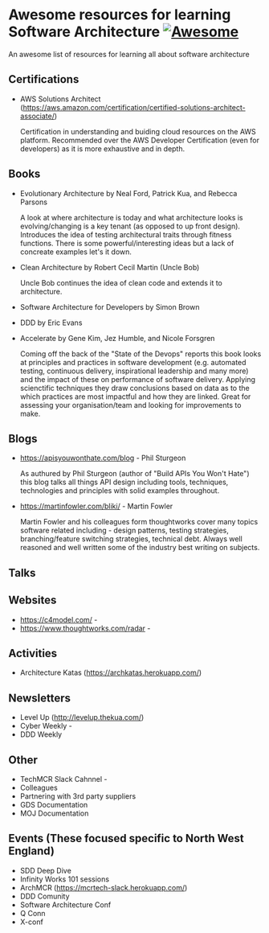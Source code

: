 # Awesome resources for learning Software Architecture [![Awesome](https://awesome.re/badge.svg)](https://awesome.re)
An awesome list of resources for learning all about software architecture

## Certifications

* AWS Solutions Architect (https://aws.amazon.com/certification/certified-solutions-architect-associate/)

  Certification in understanding and buiding cloud resources on the AWS platform. Recommended over the AWS Developer Certification (even for developers) as it is more exhaustive and in depth. 
  
## Books

* Evolutionary Architecture by Neal Ford, Patrick Kua, and Rebecca Parsons

  A look at where architecture is today and what architecture looks is evolving/changing is a key tenant (as opposed to up front design). Introduces the idea of testing architectural traits through fitness functions. There is some powerful/interesting ideas but a lack of concreate examples let's it down. 
 
* Clean Architecture by Robert Cecil Martin (Uncle Bob)

  Uncle Bob continues the idea of clean code and extends it to architecture. 

* Software Architecture for Developers by Simon Brown

  
* DDD by Eric Evans

  
* Accelerate by Gene Kim, Jez Humble, and Nicole Forsgren

  Coming off the back of the "State of the Devops" reports this book looks at principles and practices in software development (e.g. automated testing, continuous delivery, inspirational leadership and many more) and the impact of these on performance of software delivery. Applying scienctific techniques they draw conclusions based on data as to the which practices are most impactful and how they are linked. Great for assessing your organisation/team and looking for improvements to make. 
  

## Blogs

* https://apisyouwonthate.com/blog - Phil Sturgeon 

  As authured by Phil Sturgeon (author of "Build APIs You Won't Hate") this blog talks all things API design including tools, techniques, technologies and principles with solid examples throughout.

* https://martinfowler.com/bliki/ - Martin Fowler 

  Martin Fowler and his colleagues form thoughtworks cover many topics software related including - design patterns, testing strategies, branching/feature switching strategies, technical debt. Always well reasoned and well written some of the industry best writing on subjects. 

## Talks



## Websites

* https://c4model.com/ - 
* https://www.thoughtworks.com/radar - 

## Activities

* Architecture Katas (https://archkatas.herokuapp.com/)

## Newsletters

* Level Up (http://levelup.thekua.com/)
* Cyber Weekly - 
* DDD Weekly

## Other

* TechMCR Slack Cahnnel - 
* Colleagues
* Partnering with 3rd party suppliers
* GDS Documentation
* MOJ Documentation

## Events (These focused specific to North West England)

* SDD Deep Dive 
* Infinity Works 101 sessions
* ArchMCR (https://mcrtech-slack.herokuapp.com/)
* DDD Comunity
* Software Architecture Conf
* Q Conn
* X-conf
